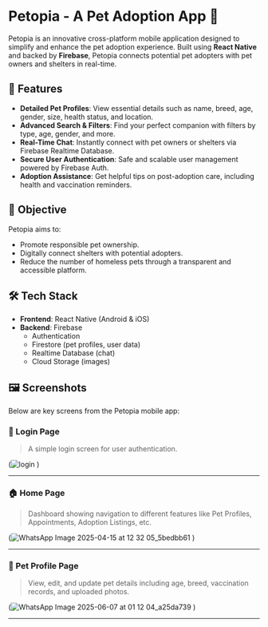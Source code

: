 # Petopia - A Pet Adoption App 🐾

Petopia is an innovative cross-platform mobile application designed to simplify and enhance the pet adoption experience. Built using **React Native** and backed by **Firebase**, Petopia connects potential pet adopters with pet owners and shelters in real-time.

## 📱 Features

- **Detailed Pet Profiles**: View essential details such as name, breed, age, gender, size, health status, and location.
- **Advanced Search & Filters**: Find your perfect companion with filters by type, age, gender, and more.
- **Real-Time Chat**: Instantly connect with pet owners or shelters via Firebase Realtime Database.
- **Secure User Authentication**: Safe and scalable user management powered by Firebase Auth.
- **Adoption Assistance**: Get helpful tips on post-adoption care, including health and vaccination reminders.

## 🎯 Objective

Petopia aims to:
- Promote responsible pet ownership.
- Digitally connect shelters with potential adopters.
- Reduce the number of homeless pets through a transparent and accessible platform.

## 🛠️ Tech Stack

- **Frontend**: React Native (Android & iOS)
- **Backend**: Firebase
  - Authentication
  - Firestore (pet profiles, user data)
  - Realtime Database (chat)
  - Cloud Storage (images)


## 🖼️ Screenshots

Below are key screens from the Petopia mobile app:

### 🔐 Login Page
> A simple login screen for user authentication.

(![login](https://github.com/user-attachments/assets/13f98ad4-a58c-4dc7-99b2-9aa88f2765bf)
)


---

### 🏠 Home Page
> Dashboard showing navigation to different features like Pet Profiles, Appointments, Adoption Listings, etc.

(![WhatsApp Image 2025-04-15 at 12 32 05_5bedbb61](https://github.com/user-attachments/assets/36735512-aff7-4ff2-8376-789d8adf5973)
)

---

### 🐾 Pet Profile Page
> View, edit, and update pet details including age, breed, vaccination records, and uploaded photos.

(![WhatsApp Image 2025-06-07 at 01 12 04_a25da739](https://github.com/user-attachments/assets/b2e43fc1-67ce-4bc6-a592-89ec66f2e60e)
)

---

